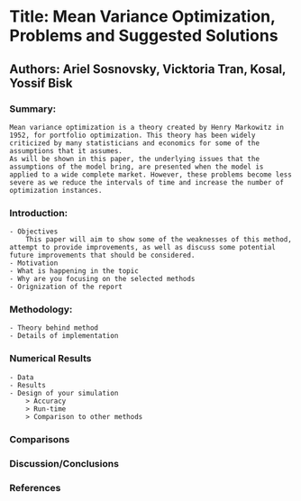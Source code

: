# Title: Mean Variance Optimization, Problems and Suggested Solutions
## Authors: Ariel Sosnovsky, Vicktoria Tran, Kosal, Yossif Bisk
### Summary:
	Mean variance optimization is a theory created by Henry Markowitz in 1952, for portfolio optimization. This theory has been widely criticized by many statisticians and economics for some of the assumptions that it assumes. 
	As will be shown in this paper, the underlying issues that the assumptions of the model bring, are presented when the model is applied to a wide complete market. However, these problems become less severe as we reduce the intervals of time and increase the number of optimization instances.

### Introduction:
	- Objectives
		This paper will aim to show some of the weaknesses of this method, attempt to provide improvements, as well as discuss some potential future improvements that should be considered.
	- Motivation
	- What is happening in the topic
	- Why are you focusing on the selected methods
	- Orignization of the report

### Methodology:
	- Theory behind method
	- Details of implementation

### Numerical Results
	- Data
	- Results 
	- Design of your simulation
		> Accuracy
		> Run-time
		> Comparison to other methods

### Comparisons

### Discussion/Conclusions

### References
